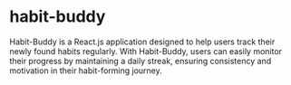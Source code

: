 # habit-buddy
Habit-Buddy is a React.js application designed to help users track their newly found habits regularly. With Habit-Buddy, users can easily monitor their progress by maintaining a daily streak, ensuring consistency and motivation in their habit-forming journey.
